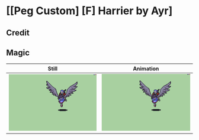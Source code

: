 # [\[Peg Custom\] \[F\] Harrier by Ayr]

## Credit



## Magic

| Still | Animation |
| :---: | :-------: |
| ![Magic still](./Magic_000.png) | ![Magic animation](./Magic.gif) |
